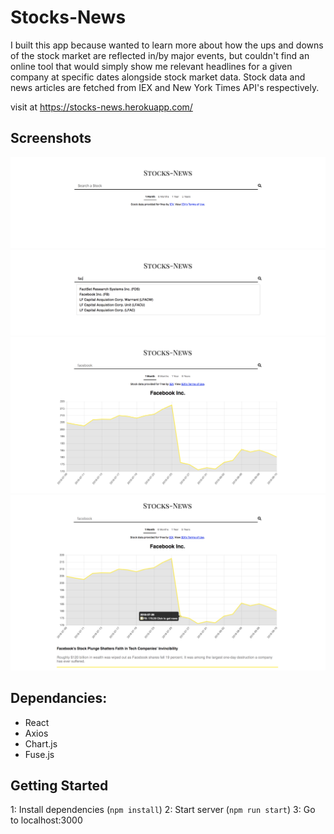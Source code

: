 # Stocks-News

I built this app because wanted to learn more about how the ups and downs of the stock market are reflected in/by major events, but couldn't find an online tool that would simply show me relevant headlines for a given company at specific dates alongside stock market data. Stock data and news articles are fetched from IEX and New York Times API's respectively.

visit at https://stocks-news.herokuapp.com/

## Screenshots
!["landing"](https://github.com/jayl214/stocks-news/blob/master/Client/public/docs/screenshots/landing.png)
!["search"](https://github.com/jayl214/stocks-news/blob/master/Client/public/docs/screenshots/search.png)
!["companySelected"](https://github.com/jayl214/stocks-news/blob/master/Client/public/docs/screenshots/companySelected.png)
!["articleSelected"](https://github.com/jayl214/stocks-news/blob/master/Client/public/docs/screenshots/articleSelected.png)


## Dependancies:
- React
- Axios
- Chart.js
- Fuse.js


## Getting Started
1: Install dependencies (`npm install`)
2: Start server (`npm run start`)
3: Go to localhost:3000



